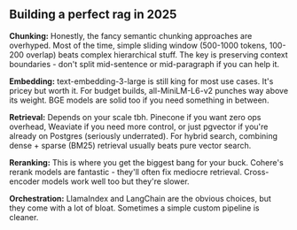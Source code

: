 ## Building a perfect rag in 2025

**Chunking:** Honestly, the fancy semantic chunking approaches are overhyped. Most of the time, simple sliding window (500-1000 tokens, 100-200 overlap) beats complex hierarchical stuff. The key is preserving context boundaries - don't split mid-sentence or mid-paragraph if you can help it.

**Embedding:** text-embedding-3-large is still king for most use cases. It's pricey but worth it. For budget builds, all-MiniLM-L6-v2 punches way above its weight. BGE models are solid too if you need something in between.

**Retrieval:** Depends on your scale tbh. Pinecone if you want zero ops overhead, Weaviate if you need more control, or just pgvector if you're already on Postgres (seriously underrated). For hybrid search, combining dense + sparse (BM25) retrieval usually beats pure vector search.

**Reranking:** This is where you get the biggest bang for your buck. Cohere's rerank models are fantastic - they'll often fix mediocre retrieval. Cross-encoder models work well too but they're slower.

**Orchestration:** LlamaIndex and LangChain are the obvious choices, but they come with a lot of bloat. Sometimes a simple custom pipeline is cleaner.
